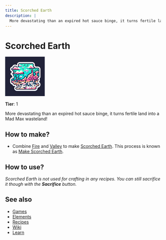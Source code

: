 ```yaml
---
title: Scorched Earth
description: |
  More devastating than an expired hot sauce binge, it turns fertile land into a Mad Max wasteland!
---
```

# Scorched Earth

![](../images/item.scorchedearth.png)

**Tier**: 1

More devastating than an expired hot sauce binge, it turns fertile land into a Mad Max wasteland!

## How to make?

* Combine [Fire](/wiki/elements/fire) and [Valley](/wiki/elements/valley) to make [Scorched Earth](/wiki/elements/scorched-earth). This process is known as [Make Scorched Earth](/wiki/recipes/make-scorched-earth).

## How to use?

_Scorched Earth is not used for crafting in any recipes. You can still sacrifice it though with the **Sacrifice** button._

## See also

* [Games](/wiki/games)
* [Elements](/wiki/elements)
* [Recipes](/wiki/recipes)
* [Wiki](/wiki/index)
* [Learn](/learn/index)